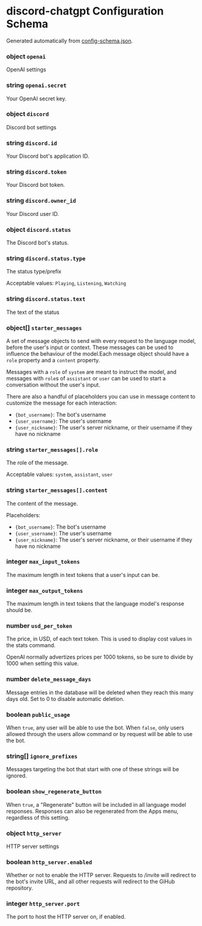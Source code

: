 # discord-chatgpt Configuration Schema
Generated automatically from [config-schema.json](./config-schema.json).

### object `openai`
OpenAI settings

### string `openai.secret`
Your OpenAI secret key.

### object `discord`
Discord bot settings

### string `discord.id`
Your Discord bot's application ID.

### string `discord.token`
Your Discord bot token.

### string `discord.owner_id`
Your Discord user ID.

### object `discord.status`
The Discord bot's status.

### string `discord.status.type`
The status type/prefix

Acceptable values: `Playing`, `Listening`, `Watching`

### string `discord.status.text`
The text of the status

### object[] `starter_messages`
A set of message objects to send with every request to the language model, before the user's input or context. These messages can be used to influence the behaviour of the model.Each message object should have a `role` property and a `content` property.

Messages with a `role` of `system` are meant to instruct the model, and messages with `role`s of `assistant` or `user` can be used to start a conversation without the user's input.

There are also a handful of placeholders you can use in message content to customize the message for each interaction:
* `{bot_username}`: The bot's username
* `{user_username}`: The user's username
* `{user_nickname}`: The user's server nickname, or their username if they have no nickname


### string `starter_messages[].role`
The role of the message.

Acceptable values: `system`, `assistant`, `user`

### string `starter_messages[].content`
The content of the message.

Placeholders:
* `{bot_username}`: The bot's username
* `{user_username}`: The user's username
* `{user_nickname}`: The user's server nickname, or their username if they have no nickname


### integer `max_input_tokens`
The maximum length in text tokens that a user's input can be.

### integer `max_output_tokens`
The maximum length in text tokens that the language model's response should be.

### number `usd_per_token`
The price, in USD, of each text token. This is used to display cost values in the stats command.

OpenAI normally advertizes prices per 1000 tokens, so be sure to divide by 1000 when setting this value.

### number `delete_message_days`
Message entries in the database will be deleted when they reach this many days old. Set to 0 to disable automatic deletion.

### boolean `public_usage`
When `true`, any user will be able to use the bot. When `false`, only users allowed through the users allow command or by request will be able to use the bot.

### string[] `ignore_prefixes`
Messages targeting the bot that start with one of these strings will be ignored.

### boolean `show_regenerate_button`
When `true`, a "Regenerate" button will be included in all language model responses. Responses can also be regenerated from the Apps menu, regardless of this setting.

### object `http_server`
HTTP server settings

### boolean `http_server.enabled`
Whether or not to enable the HTTP server. Requests to /invite will redirect to the bot's invite URL, and all other requests will redirect to the GiHub repository.

### integer `http_server.port`
The port to host the HTTP server on, if enabled.

